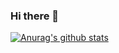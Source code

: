 ### Hi there 👋

[![Anurag's github stats](https://github-readme-stats.vercel.app/api?username=mayukh)](https://github-readme-stats.vercel.app/api?username=anuraghazra&show_icons=true&theme=radical)

<!--
**mm7104/mm7104** is a ✨ _special_ ✨ repository because its `README.md` (this file) appears on your GitHub profile.

Here are some ideas to get you started:

- 🔭 I’m currently working on ...
- 🌱 I’m currently learning ...
- 👯 I’m looking to collaborate on ...
- 🤔 I’m looking for help with ...
- 💬 Ask me about ...
- 📫 How to reach me: ...
- 😄 Pronouns: ...
- ⚡ Fun fact: ...
-->
